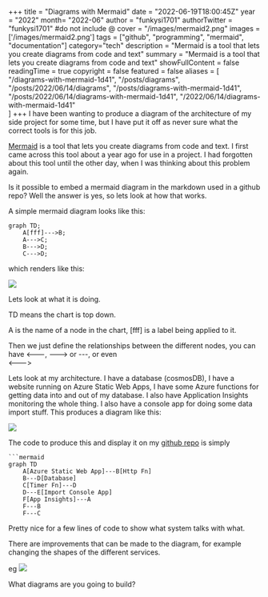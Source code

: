 +++
title = "Diagrams with Mermaid"
date = "2022-06-19T18:00:45Z"
year = "2022"
month= "2022-06"
author = "funkysi1701"
authorTwitter = "funkysi1701" #do not include @
cover = "/images/mermaid2.png"
images = ['/images/mermaid2.png']
tags = ["github", "programming", "mermaid", "documentation"]
category="tech"
description =  "Mermaid is a tool that lets you create diagrams from code and text"
summary = "Mermaid is a tool that lets you create diagrams from code and text"
showFullContent = false
readingTime = true
copyright = false
featured = false
aliases = [
    "/diagrams-with-mermaid-1d41",
    "/posts/diagrams",
    "/posts/2022/06/14/diagrams",
    "/posts/diagrams-with-mermaid-1d41",
    "/posts/2022/06/14/diagrams-with-mermaid-1d41",
    "/2022/06/14/diagrams-with-mermaid-1d41"    
]
+++
I have been wanting to produce a diagram of the architecture of my side project for some time, but I have put it off as never sure what the correct tools is for this job.

[Mermaid](http://mermaid-js.github.io/mermaid/#/) is a tool that lets you create diagrams from code and text. I first came across this tool about a year ago for use in a project. I had forgotten about this tool until the other day, when I was thinking about this problem again.

Is it possible to embed a mermaid diagram in the markdown used in a github repo? Well the answer is yes, so lets look at how that works.

A simple mermaid diagram looks like this:

```
graph TD;
    A[fff]--->B;
    A--->C;
    B--->D;
    C--->D;
```

which renders like this:

![](/images/mermaid.png)

Lets look at what it is doing.

TD means the chart is top down.

A is the name of a node in the chart, [fff] is a label being applied to it.

Then we just define the relationships between the different nodes, you can have <---, ---> or ---, or even<br/> <--->

Lets look at my architecture. I have a database (cosmosDB), I have a website running on Azure Static Web Apps, I have some Azure functions for getting data into and out of my database. I also have Application Insights monitoring the whole thing. I also have a console app for doing some data import stuff. This produces a diagram like this:

![](/images/mermaid2.png)

The code to produce this and display it on my [github repo](https://github.com/funkysi1701/Blogv2/) is simply

```
```mermaid
graph TD
    A[Azure Static Web App]---B[Http Fn]
    B---D[Database]
    C[Timer Fn]---D
    D---E[Import Console App]
    F[App Insights]---A
    F---B
    F---C
```

Pretty nice for a few lines of code to show what system talks with what. 

There are improvements that can be made to the diagram, for example changing the shapes of the different services.

eg ![](/images/mermaid3.png)

What diagrams are you going to build?